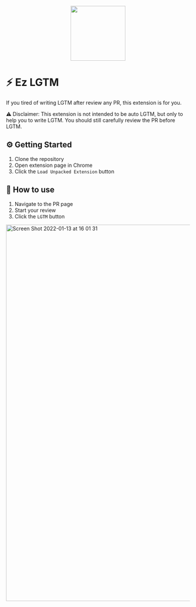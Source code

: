 
<p align="middle" ><img width="150px" src="https://git.linecorp.com/storage/user/6926/files/a7bdf700-7490-11ec-9395-c9b12693453f" /></p>

# ⚡️ Ez LGTM
If you tired of writing LGTM after review any PR, this extension is for you.

⚠️ Disclaimer: This extension is not intended to be auto LGTM, but only to help you to write LGTM. You should still carefully review the PR before LGTM.

## ⚙️ Getting Started
1. Clone the repository
2. Open extension page in Chrome
3. Click the `Load Unpacked Extension` button

## 🎯 How to use
1. Navigate to the PR page
2. Start your review
3. Click the `LGTM` button
<img width="1029" alt="Screen Shot 2022-01-13 at 16 01 31" src="https://git.linecorp.com/storage/user/6926/files/4f83f680-748a-11ec-90b8-0f9b6e0e344d">
